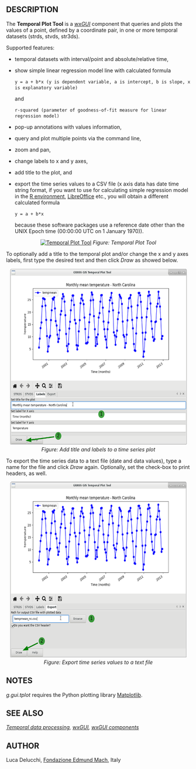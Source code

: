 ## DESCRIPTION

The **Temporal Plot Tool** is a *[wxGUI](wxGUI.md)* component that
queries and plots the values of a point, defined by a coordinate pair,
in one or more temporal datasets (strds, stvds, str3ds).

Supported features:

- temporal datasets with interval/point and absolute/relative time,

- show simple linear regression model line with calculated formula

  ```shell
  y = a + b*x (y is dependent variable, a is intercept, b is slope, x is explanatory variable)
  ```

  and

  ```shell
  r-squared (parameter of goodness-of-fit measure for linear regression model)
  ```

- pop-up annotations with values information,

- query and plot multiple points via the command line,

- zoom and pan,

- change labels to x and y axes,

- add title to the plot, and

- export the time series values to a CSV file (x axis data has date time
  string format, if you want to use for calculating simple regression
  model in the [R environment](https://www.r-project.org/),
  [LibreOffice](https://www.libreoffice.org/) etc., you will obtain a
  different calculated formula

  ```shell
  y = a + b*x
  ```

  because these software packages use a reference date other than the
  UNIX Epoch time (00:00:00 UTC on 1 January 1970)).

<div align="center" style="margin: 10px">

[<img src="tplot.png" data-border="0" width="600" height="367"
alt="Temporal Plot Tool" />](g_gui_tplot_labels.png)
*Figure: Temporal Plot Tool*

</div>

To optionally add a title to the temporal plot and/or change the x and y
axes labels, first type the desired text and then click *Draw* as showed
below.

<div align="center" style="margin: 10px">

[<img src="g_gui_tplot_labels.png" data-border="0" width="600"
height="482" alt="g.gui.tplot add title and axes labels" />](g_gui_tplot_labels.png)
*Figure: Add title and labels to a time series plot*

</div>

To export the time series data to a text file (date and data values),
type a name for the file and click *Draw* again. Optionally, set the
check-box to print headers, as well.

<div align="center" style="margin: 10px">

[<img src="g_gui_tplot_export_csv.png" data-border="0" width="600"
height="481" alt="g.gui.tplot export time series as csv file" />](g_gui_tplot_export_csv.png)
*Figure: Export time series values to a text file*

</div>

## NOTES

*g.gui.tplot* requires the Python plotting library
[Matplotlib](https://matplotlib.org/).

## SEE ALSO

*[Temporal data processing](temporal.md), [wxGUI](wxGUI.md), [wxGUI
components](wxGUI.components.md)*

## AUTHOR

Luca Delucchi, [Fondazione Edmund Mach](http://www.gis.cri.fmach.it),
Italy
